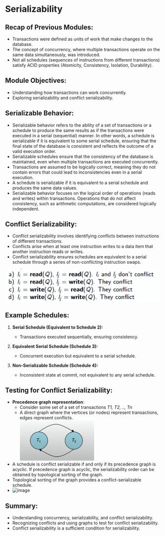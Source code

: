 # Serializability

## Recap of Previous Modules:
- Transactions were defined as units of work that make changes to the database.
- The concept of concurrency, where multiple transactions operate on the same data simultaneously, was introduced.
- Not all schedules (sequences of instructions from different transactions) satisfy ACID properties (Atomicity, Consistency, Isolation, Durability).

## Module Objectives:
- Understanding how transactions can work concurrently.
- Exploring serializability and conflict serializability.

## Serializable Behavior:  
- Serializable behavior refers to the ability of a set of transactions or a schedule to produce the same results as if the transactions were executed in a serial (sequential) manner. In other words, a schedule is serializable if it is equivalent to some serial schedule, ensuring that the final state of the database is consistent and reflects the outcome of a valid execution order.
- Serializable schedules ensure that the consistency of the database is maintained, even when multiple transactions are executed concurrently.
- Transactions are assumed to be logically correct, meaning they do not contain errors that could lead to inconsistencies even in a serial execution.
- A schedule is serializable if it is equivalent to a serial schedule and produces the same data values.   
- Serializable behavior focuses on the logical order of operations (reads and writes) within transactions. Operations that do not affect consistency, such as arithmetic computations, are considered logically independent.  

## Conflict Serializability:
- Conflict serializability involves identifying conflicts between instructions of different transactions.
- Conflicts arise when at least one instruction writes to a data item that another instruction reads or writes.  
- Conflict serializability ensures schedules are equivalent to a serial schedule through a series of non-conflicting instruction swaps.  

![/images/conflict.png](./images/conflict.png)

## Example Schedules:
1. **Serial Schedule (Equivalent to Schedule 2):**
   - Transactions executed sequentially, ensuring consistency.

2. **Equivalent Serial Schedule (Schedule 3):**
   - Concurrent execution but equivalent to a serial schedule.

3. **Non-Serializable Schedule (Schedule 4):**
   - Inconsistent state at commit, not equivalent to any serial schedule.

## Testing for Conflict Serializability:
- **Precedence graph representation**:
    - Consider some set of a set of transactions *T1, T2, .., Tn*  
    - A direct graph where the vertices (or nodes) represent transactions, edges represent conflicts.  
    ![/images/graph.png](./images/graph.png)
- A schedule is conflict serializable if and only if its precedence graph is acyclic. If precedence graph is acyclic, the serializability order can be obtained by topological sorting of the graph.
- Topological sorting of the graph provides a conflict-serializable schedule.
- ![image](https://github.com/hamees-sayed/MLF-Notes/assets/98336593/8539482c-412b-4abd-94fa-4fd869bfd7f9)



## Summary:
- Understanding concurrency, serializability, and conflict serializability.
- Recognizing conflicts and using graphs to test for conflict serializability.
- Conflict serializability is a sufficient condition for serializability.
